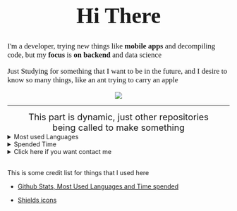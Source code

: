 <!-- markdownlint-disable MD033 -->
<!-- markdownlint-disable MD041 -->

<div style="display:flex; flex-direction: column;justify-content:space-between; align-items:center">

<strong style="font-size:50px; font-family: Georgia;border-bottom:1px solid white">Hi There</strong>

<div style="font-size: 17px; font-family: Verdana">
  <p>I'm a developer, trying new things like <b>mobile apps</b> and decompiling code, but my <b>focus</b> is <b>on backend</b> and data science</p>
  <p>Just Studying for something that I want to be in the future, and I desire to know so many things, like an ant trying to carry an apple 🐜🍎</p>
</div>

<img src="https://github-readme-stats.vercel.app/api?username=UR4N0-235&show_icons=true&hide_rank=true&theme=dark" />

</div>

---
<p style="font-size:20px; text-align:center; margin: 0px 30px">This part is dynamic, just other repositories being called to make something</p>

<details>
<summary>Most used Languages</summary>
<div style="display:flex; flex-direction: column; align-items:center">

<br/>

>**Warning**
>This considers all project files, including automatically generated files, do not use the above data as a metric or experience level!

<div>
<img src="https://github-readme-stats.vercel.app/api/top-langs/?username=UR4N0-235&langs_count=10&layout=compact&theme=dark" />
</div>

</div>
</details>

<details>
<summary>Spended Time </summary>

<br/>

Here is the time that I had spent working in some projects, using [Android Studio](https://developer.android.com/studio) or [Visual Code](https://code.visualstudio.com/), nothing really WOW so many time, but I try my best

<div style="display:flex; justify-content:center">
<img src="https://github-readme-status-jtfk2r4qo-ur4n0-235.vercel.app/api/wakatime?username=UR4N0&theme=dark"/>
</div>
</details>

<details>
<summary>Click here if you want contact me</summary>
<div style="font-family: Verdana; display: flex; justify-content:space-between; align-items: center; flex-direction: column">
    <h2 align="justify">Thanks for trying to contact me, here is the links</h2>
    <div>
        <a href="https://www.instagram.com/92.88.7.8/" target="_blank">
            <img src="https://img.shields.io/badge/-Instagram-%230077B5?style=for-the-badge&logo=instagram&logoColor=white" target="_blank">
        </a>
        <a href="https://www.linkedin.com/in/matheus-fernandes-2a1595204" target="_blank">
            <img src="https://img.shields.io/badge/-LinkedIn-%230077B5?style=for-the-badge&logo=linkedin&logoColor=white" target="_blank">
        </a>
        <a href="https://twitter.com/UR4N0_235" target="_blank">
            <img src="https://img.shields.io/badge/-Twitter-%230077B5?style=for-the-badge&logo=twitter&logoColor=white" target="_blank">
        </a>
        <a href="https://linktr.ee/matheusverginio" target="_blank">
            <img src="https://img.shields.io/badge/-Linktree-%230077B5?style=for-the-badge&logo=linktree&logoColor=white" alt="Linktree" />
        </a>
    </div>
    <p align="justify">On twitter or instagram, is nothing professional, please dont use anything on this medias as metric for any recruiter test</p>
</div>
</details>

<br/>

This is some credit list for things that I used here

- [Github Stats, Most Used Languages and Time spended](https://github.com/anuraghazra/github-readme-stats/)

- [Shields icons](https://img.shields.io/badge/)
